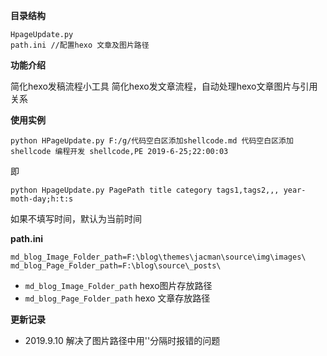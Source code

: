 **目录结构**
```
HpageUpdate.py
path.ini //配置hexo 文章及图片路径
```

**功能介绍**

简化hexo发稿流程小工具
简化hexo发文章流程，自动处理hexo文章图片与引用关系

**使用实例**


```
python HPageUpdate.py F:/g/代码空白区添加shellcode.md 代码空白区添加shellcode 编程开发 shellcode,PE 2019-6-25;22:00:03
```

即

```
python HpageUpdate.py PagePath title category tags1,tags2,,, year-moth-day;h:t:s
```

如果不填写时间，默认为当前时间

**path.ini**

```
md_blog_Image_Folder_path=F:\blog\themes\jacman\source\img\images\
md_blog_Page_Folder_path=F:\blog\source\_posts\
```

- `md_blog_Image_Folder_path` hexo图片存放路径
- `md_blog_Page_Folder_path` hexo 文章存放路径

**更新记录**
- 2019.9.10 解决了图片路径中用'\'分隔时报错的问题
